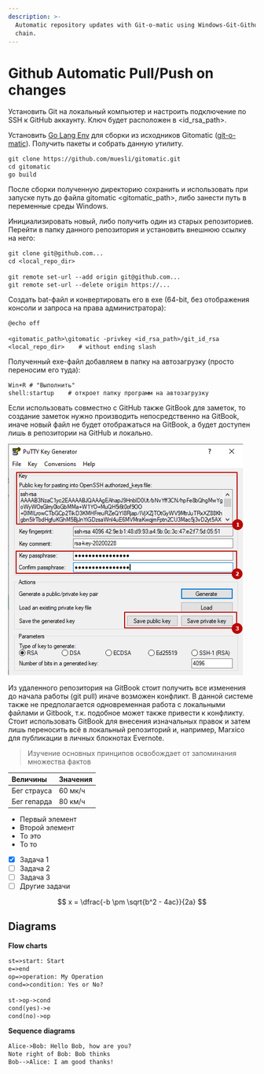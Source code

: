 ```yaml
---
description: >-
  Automatic repository updates with Git-o-matic using Windows-Git-Github-Gitbook
  chain.
---
```


# Github Automatic Pull/Push on changes

Установить Git на локальный компьютер и настроить подключение по SSH к GitHub аккаунту. Ключ будет расположен в &lt;id\_rsa\_path&gt;.

Установить [Go Lang Env](https://golang.org/doc/install) для сборки из исходников Gitomatic \([git-o-matic](https://github.com/muesli/gitomatic/blob/master/README.md)\). Получить пакеты и собрать данную утилиту.

```text
git clone https://github.com/muesli/gitomatic.git
cd gitomatic
go build
```

После сборки полученную директорию сохранить и использовать при запуске путь до файла gitomatic &lt;gitomatic\_path&gt;, либо занести путь в переменные среды Windows.

Инициализировать новый, либо получить один из старых репозиториев. Перейти в папку данного репозитория и установить внешнюю ссылку на него:

```text
git clone git@github.com...
cd <local_repo_dir>

git remote set-url --add origin git@github.com...
git remote set-url --delete origin https://...
```

Создать bat-файл и конвертировать его в exe \(64-bit, без отображения консоли и запроса на права администратора\):

```text
@echo off

<gitomatic_path>\gitomatic -privkey <id_rsa_path>/git_id_rsa <local_repo_dir>    # without ending slash
```

Полученный exe-файл добавляем в папку на автозагрузку \(просто переносим его туда\):

```text
Win+R # "Выполнить"
shell:startup    # откроет папку программ на автозагрузку
```

Если использовать совместно с GitHub также GitBook для заметок, то создание заметок нужно производить непосредственно на GitBook, иначе новый файл не будет отображаться на GitBook, а будет доступен лишь в репозитории на GitHub и локально.

![somealtertext](../.gitbook/assets/1582900204674.png)

Из удаленного репозитория на GitBook стоит получить все изменения до начала работы \(git pull\) иначе возможен конфликт. В данной системе также не предполагается одновременная работа с локальными файлами и Gitbook, т.к. подобное может также привести к конфликту. Стоит использовать GitBook для внесения изначальных правок и затем лишь переносить всё в локальный репозиторий и, например, Marxico для публикации в личных блокнотах Evernote.

> Изучение основных принципов освобождает от запоминания множества фактов

| Величины | Значения |
| :--- | :--- |
| Бег страуса | 60 мк/ч |
| Бег гепарда | 80 км/ч |

* Первый элемент
* Второй элемент
* То это
* То то
* [x] Задача 1
* [ ] Задача 2
* [ ] Задача 3
* [ ] Другие задачи

$$
x = \dfrac{-b \pm \sqrt{b^2 - 4ac}}{2a}
$$

## Diagrams

**Flow charts**

```text
st=>start: Start
e=>end
op=>operation: My Operation
cond=>condition: Yes or No?

st->op->cond
cond(yes)->e
cond(no)->op
```

**Sequence diagrams**

```text
Alice->Bob: Hello Bob, how are you?
Note right of Bob: Bob thinks
Bob-->Alice: I am good thanks!
```

